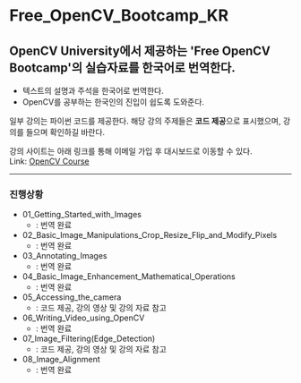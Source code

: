 # Free_OpenCV_Bootcamp_KR
## OpenCV University에서 제공하는 'Free OpenCV Bootcamp'의 실습자료를 한국어로 번역한다.
* 텍스트의 설명과 주석을 한국어로 번역한다.
* OpenCV를 공부하는 한국인의 진입이 쉽도록 도와준다.

일부 강의는 파이썬 코드를 제공한다. 해당 강의 주제들은 **코드 제공**으로 표시했으며, 강의를 들으며 확인하길 바란다.

강의 사이트는 아래 링크를 통해 이메일 가입 후 대시보드로 이동할 수 있다.   
Link: [OpenCV Course](https://opencv.org/university/free-opencv-course/?utm_source=opcvu&utm_medium=menu&utm_campaign=obc, "Free OpenCV Bootcamp")

---
### 진행상황
* 01_Getting_Started_with_Images
  * : 번역 완료
* 02_Basic_Image_Manipulations_Crop_Resize_Flip_and_Modify_Pixels
  * : 번역 완료
* 03_Annotating_Images 
  * : 번역 완료  
* 04_Basic_Image_Enhancement_Mathematical_Operations
  * : 번역 완료
* 05_Accessing_the_camera
  * : 코드 제공, 강의 영상 및 강의 자료 참고
* 06_Writing_Video_using_OpenCV
  * : 번역 완료
* 07_Image_Filtering(Edge_Detection)
  * : 코드 제공, 강의 영상 및 강의 자료 참고 
* 08_Image_Alignment
  * : 번역 완료
